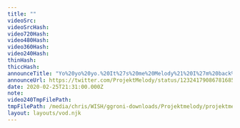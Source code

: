 ```yaml
---
title: ""
videoSrc: 
videoSrcHash: 
video720Hash: 
video480Hash: 
video360Hash: 
video240Hash: 
thinHash: 
thiccHash: 
announceTitle: "Yo%20yo%20yo.%20It%27s%20me%20Melody%21%20I%27m%20back%20and%20I%20missed%20all%20of%20you%21%20Come%20say%20hi%21"
announceUrl: https://twitter.com/ProjektMelody/status/1232417908678168576
date: 2020-02-25T21:31:00.000Z
note: 
video240TmpFilePath: 
tmpFilePath: /media/chris/WISH/ggroni-downloads/Projektmelody/projektmelody-cb-2020-02-24.mp4
layout: layouts/vod.njk
---
```


